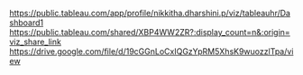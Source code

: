 https://public.tableau.com/app/profile/nikkitha.dharshini.p/viz/tableauhr/Dashboard1
https://public.tableau.com/shared/XBP4WW2ZR?:display_count=n&:origin=viz_share_link
https://drive.google.com/file/d/19cGGnLoCxIQGzYpRM5XhsK9wuozzlTpa/view

